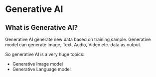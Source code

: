# Generative AI

## What is Generative AI?

Generative AI generate new data based on training sample. Generative model can generate Image, Text, Audio, Video etc. data as output.

So generative AI is a very huge topics:

- Generative Image model
- Generative Language model
